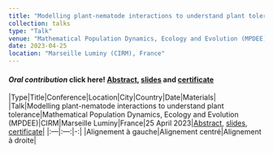 ```yaml
---
title: "Modelling plant-nematode interactions to understand plant tolerance"
collection: talks
type: "Talk"
venue: "Mathematical Population Dynamics, Ecology and Evolution (MPDEE)"
date: 2023-04-25
location: "Marseille Luminy (CIRM), France"
---
```

#### _Oral contribution_ click here! [Abstract](../../files/abstract_marseille_april_2023.pdf), [slides](../../files/talk_marseille_april_2023.pdf) and [certificate](../../files/certificate_mpdee_conf_april_2023.pdf)

|Type|Title|Conference|Location|City|Country|Date|Materials|
|Talk|Modelling plant-nematode interactions to understand plant tolerance|Mathematical Population Dynamics, Ecology and Evolution (MPDEE)|CIRM|Marseille Luminy|France|25 April 2023|[Abstract](../../files/abstract_marseille_april_2023.pdf), [slides](../../files/talk_marseille_april_2023.pdf), [certificate](../../files/certificate_mpdee_conf_april_2023.pdf)|
|:—|:—:|-:|
|Alignement à gauche|Alignement centré|Alignement à droite|
